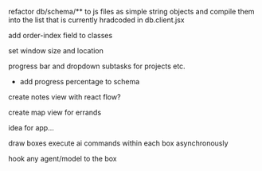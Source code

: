 refactor db/schema/** to js files as simple string objects and compile them into the list that is currently hradcoded in db.client.jsx

add order-index field to classes

set window size and location

progress bar and dropdown subtasks for projects etc.
- add progress percentage to schema

create notes view with react flow?

create map view for errands

idea for app...

draw boxes
execute ai commands within each box asynchronously

hook any agent/model to the box